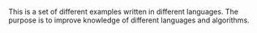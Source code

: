 This is a set of different examples written in different languages. The purpose is to improve knowledge of different languages and algorithms.
